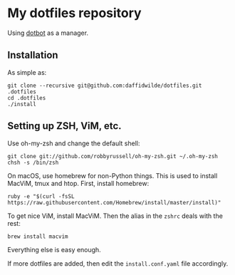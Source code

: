 # My dotfiles repository

Using [dotbot](https://github.com/anishathalye/dotbot) as a manager.

## Installation

As simple as:

```
git clone --recursive git@github.com:daffidwilde/dotfiles.git .dotfiles
cd .dotfiles
./install
```

## Setting up ZSH, ViM, etc.

Use oh-my-zsh and change the default shell:

```
git clone git://github.com/robbyrussell/oh-my-zsh.git ~/.oh-my-zsh
chsh -s /bin/zsh
```

On macOS, use homebrew for non-Python things. This is used to install MacViM,
tmux and htop. First, install homebrew:

```
ruby -e "$(curl -fsSL https://raw.githubusercontent.com/Homebrew/install/master/install)"
```

To get nice ViM, install MacViM. Then the alias in the `zshrc` deals with the
rest:
```
brew install macvim
```

Everything else is easy enough.


If more dotfiles are added, then edit the `install.conf.yaml` file accordingly.
